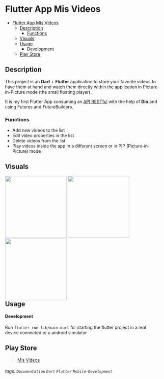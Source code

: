 # Flutter App Mis Videos

- [Flutter App Mis Videos](#flutter-app-mis-videos)
  - [Description](#description)
    - [Functions](#functions)
  - [Visuals](#visuals)
  - [Usage](#usage)
    - [Development](#development)
  - [Play Store](#play-store)

## Description

This project is an **Dart** + **Flutter** application to store your favorite videos to have them at hand and watch them directly within the application in Picture-in-Picture mode (the small floating player).

It is my first Flutter App consuming an [API RESTful](https://github.com/Omar-Pecos/api-node-apm) with the help of **Dio** and using Futures and FutureBuilders.

### Functions

- Add new videos to the list
- Edit video properties in the list
- Delete videos from the list
- Play videos inside the app in a different screen or in PIP (Picture-in-Picture) mode

## Visuals

<div style="float:left;">
  <img width="200" src="https://res.cloudinary.com/omarpvcloud/image/upload/v1612466422/Projects/api-node-portfolio/screenshot1_c87e90.jpg" >
   <img width="200" src="https://res.cloudinary.com/omarpvcloud/image/upload/v1612466422/Projects/api-node-portfolio/screenshot2_jr36mb.jpg" >
   <img width="200" src="https://res.cloudinary.com/omarpvcloud/image/upload/v1612466422/Projects/api-node-portfolio/screenshot3_pvwnlf.jpg" >
</div>

## Usage

#### Development

Run `flutter run lib/main.dart` for starting the flutter project in a real device connected or a android simulator

## Play Store

> [Mis Videos](https://play.google.com/store/apps/details?id=com.omarpv.misvideos)

###### tags: `Documentation` `Dart` `Flutter` `Mobile-Development`
